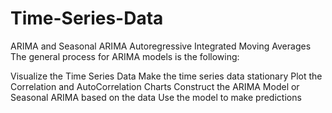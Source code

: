 # Time-Series-Data
ARIMA and Seasonal ARIMA
Autoregressive Integrated Moving Averages
The general process for ARIMA models is the following:

Visualize the Time Series Data
Make the time series data stationary
Plot the Correlation and AutoCorrelation Charts
Construct the ARIMA Model or Seasonal ARIMA based on the data
Use the model to make predictions
